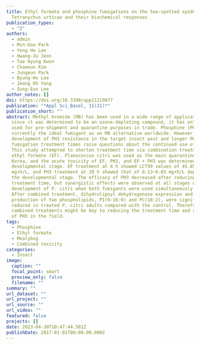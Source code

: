 ```yaml
---
title: Ethyl formate and phosphine fumigations on the two-spotted spider mite,
  Tetranychus urticae and their biochemical responses
publication_types:
  - "2"
authors:
  - admin
  - Min-Goo Park
  - Yong Ho Lee
  - Hwang-Ju Jeon
  - Tae Hyung Kwon
  - Chaeeun Kim
  - Jungeun Park
  - Byung-Ho Lee
  - Jeong Oh Yang
  - Sung-Eun Lee
author_notes: []
doi: https://doi.org/10.3390/app11219877
publication: "*Appl Sci_Basel, 11(21)*"
publication_short: ""
abstract: Methyl bromide (MB) has been used in a wide range of applications, but
  since it was determined to be an ozone-depleting compound, it has only been
  used for pre-shipment and quarantine purposes in trade. Phosphine (PH3) is
  currently the ideal fumigant as an MB alternative worldwide. However, the
  development of PH3 resistance in the target insect pest and longer PH3
  fumigation treatment times raise questions about the continued use of PH3.
  This study attempted to shorten treatment time via combination treatment with
  ethyl formate (EF). Planococcus citri was used as the main quarantine pest in
  Korea, and the acute toxicity of EF, PH3, and EF + PH3 was determined at every
  developmental stage. EF treatment at 4 h showed LCT99 values of 45.85~65.43
  mg∙h/L, and PH3 treatment at 20 h showed that of 0.13~0.83 mg∙h/L depending on
  the developmental stage. The efficacy of PH3 decreased after reducing the
  treatment time, but synergistic effects were observed at all stages of
  development of P. citri when both fumigants were used simultaneously for 4 h.
  After combined treatment, dihydrolipoyl dehydrogenase expression and the
  production of two phospholipids, PI(O-16:0) and PC(18:2), were significantly
  reduced in treated P. citri adults compared with the control. Therefore,
  combined treatments might be key to reducing the treatment time and resistance
  of PH3 in the field.
tags:
  - Phosphine
  - Ethyl formate
  - Mealybug
  - Combined toxicity
categories:
  - Insect
image:
  caption: ""
  focal_point: smart
  preview_only: false
  filename: ""
summary: ""
url_dataset: ""
url_project: ""
url_source: ""
url_video: ""
featured: false
projects: []
date: 2023-04-30T10:47:44.581Z
publishDate: 2017-01-01T00:00:00.000Z
---
```

